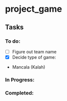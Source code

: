 # project_game
## Tasks
### To do:
- [ ] Figure out team name
- [x] Decide type of game:
- Mancala (Kalah)
### In Progress:

### Completed:
